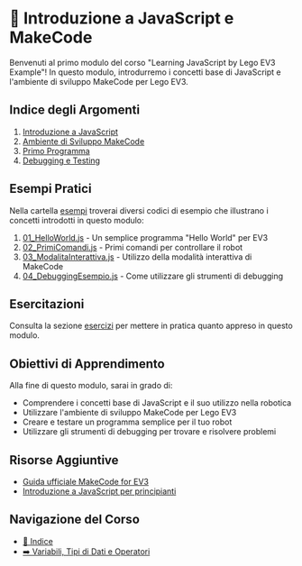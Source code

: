 # 🚀 Introduzione a JavaScript e MakeCode

Benvenuti al primo modulo del corso "Learning JavaScript by Lego EV3 Example"! In questo modulo, introdurremo i concetti base di JavaScript e l'ambiente di sviluppo MakeCode per Lego EV3.

## Indice degli Argomenti

1. [Introduzione a JavaScript](01-IntroduzioneJavaScript.md)
2. [Ambiente di Sviluppo MakeCode](02-AmbienteMakeCode.md)
3. [Primo Programma](03-PrimoProgramma.md)
4. [Debugging e Testing](04-DebuggingTesting.md)

## Esempi Pratici

Nella cartella [esempi](./esempi/) troverai diversi codici di esempio che illustrano i concetti introdotti in questo modulo:

1. [01_HelloWorld.js](./esempi/01_HelloWorld.js) - Un semplice programma "Hello World" per EV3
2. [02_PrimiComandi.js](./esempi/02_PrimiComandi.js) - Primi comandi per controllare il robot
3. [03_ModalitaInterattiva.js](./esempi/03_ModalitaInterattiva.js) - Utilizzo della modalità interattiva di MakeCode
4. [04_DebuggingEsempio.js](./esempi/04_DebuggingEsempio.js) - Come utilizzare gli strumenti di debugging

## Esercitazioni

Consulta la sezione [esercizi](./esercizi/README.md) per mettere in pratica quanto appreso in questo modulo.

## Obiettivi di Apprendimento

Alla fine di questo modulo, sarai in grado di:
- Comprendere i concetti base di JavaScript e il suo utilizzo nella robotica
- Utilizzare l'ambiente di sviluppo MakeCode per Lego EV3
- Creare e testare un programma semplice per il tuo robot
- Utilizzare gli strumenti di debugging per trovare e risolvere problemi

## Risorse Aggiuntive

- [Guida ufficiale MakeCode for EV3](https://makecode.mindstorms.com/about)
- [Introduzione a JavaScript per principianti](https://developer.mozilla.org/en-US/docs/Learn/JavaScript/First_steps)

## Navigazione del Corso
- [📑 Indice](../README.md)
- [➡️ Variabili, Tipi di Dati e Operatori](../02-Variabili-TipiDati-Operatori/README.md)